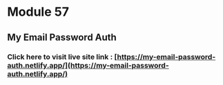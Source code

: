 # Module 57
## My Email Password Auth


### Click here to visit live site link : [https://my-email-password-auth.netlify.app/](https://my-email-password-auth.netlify.app/)





